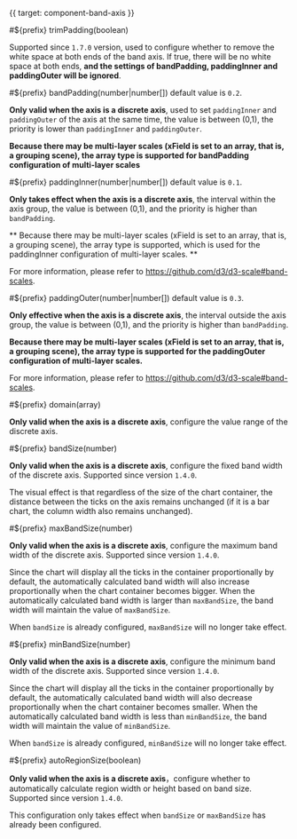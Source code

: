 {{ target: component-band-axis }}

<!-- IBandAxisSpec -->

#${prefix} trimPadding(boolean)

Supported since `1.7.0` version, used to configure whether to remove the white space at both ends of the band axis. If true, there will be no white space at both ends, **and the settings of bandPadding, paddingInner and paddingOuter will be ignored**.

#${prefix} bandPadding(number|number[])
default value is `0.2`.

**Only valid when the axis is a discrete axis**, used to set `paddingInner` and `paddingOuter` of the axis at the same time, the value is between (0,1), the priority is lower than `paddingInner` and `paddingOuter`.

**Because there may be multi-layer scales (xField is set to an array, that is, a grouping scene), the array type is supported for bandPadding configuration of multi-layer scales**

#${prefix} paddingInner(number|number[])
default value is `0.1`.

**Only takes effect when the axis is a discrete axis**, the interval within the axis group, the value is between (0,1), and the priority is higher than `bandPadding`.

** Because there may be multi-layer scales (xField is set to an array, that is, a grouping scene), the array type is supported, which is used for the paddingInner configuration of multi-layer scales. **

For more information, please refer to https://github.com/d3/d3-scale#band-scales.

#${prefix} paddingOuter(number|number[])
default value is `0.3`.

**Only effective when the axis is a discrete axis**, the interval outside the axis group, the value is between (0,1), and the priority is higher than `bandPadding`.

**Because there may be multi-layer scales (xField is set to an array, that is, a grouping scene), the array type is supported for the paddingOuter configuration of multi-layer scales.**

For more information, please refer to https://github.com/d3/d3-scale#band-scales.

#${prefix} domain(array)

**Only valid when the axis is a discrete axis**, configure the value range of the discrete axis.

#${prefix} bandSize(number)

**Only valid when the axis is a discrete axis**, configure the fixed band width of the discrete axis. Supported since version `1.4.0`.

The visual effect is that regardless of the size of the chart container, the distance between the ticks on the axis remains unchanged (if it is a bar chart, the column width also remains unchanged).

#${prefix} maxBandSize(number)

**Only valid when the axis is a discrete axis**, configure the maximum band width of the discrete axis. Supported since version `1.4.0`.

Since the chart will display all the ticks in the container proportionally by default, the automatically calculated band width will also increase proportionally when the chart container becomes bigger. When the automatically calculated band width is larger than `maxBandSize`, the band width will maintain the value of `maxBandSize`.

When `bandSize` is already configured, `maxBandSize` will no longer take effect.

#${prefix} minBandSize(number)

**Only valid when the axis is a discrete axis**, configure the minimum band width of the discrete axis. Supported since version `1.4.0`.

Since the chart will display all the ticks in the container proportionally by default, the automatically calculated band width will also decrease proportionally when the chart container becomes smaller. When the automatically calculated band width is less than `minBandSize`, the band width will maintain the value of `minBandSize`.

When `bandSize` is already configured, `minBandSize` will no longer take effect.

#${prefix} autoRegionSize(boolean)

**Only valid when the axis is a discrete axis**，configure whether to automatically calculate region width or height based on band size. Supported since version `1.4.0`.

This configuration only takes effect when `bandSize` or `maxBandSize` has already been configured.
